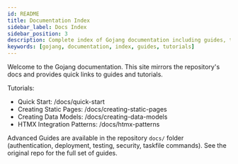 ```yaml
---
id: README
title: Documentation Index
sidebar_label: Docs Index
sidebar_position: 3
description: Complete index of Gojang documentation including guides, tutorials, and API references.
keywords: [gojang, documentation, index, guides, tutorials]
---
```


Welcome to the Gojang documentation. This site mirrors the repository's docs and provides quick links to guides and tutorials.

Tutorials:
- Quick Start: /docs/quick-start
- Creating Static Pages: /docs/creating-static-pages
- Creating Data Models: /docs/creating-data-models
- HTMX Integration Patterns: /docs/htmx-patterns

Advanced Guides are available in the repository `docs/` folder (authentication, deployment, testing, security, taskfile commands). See the original repo for the full set of guides.

